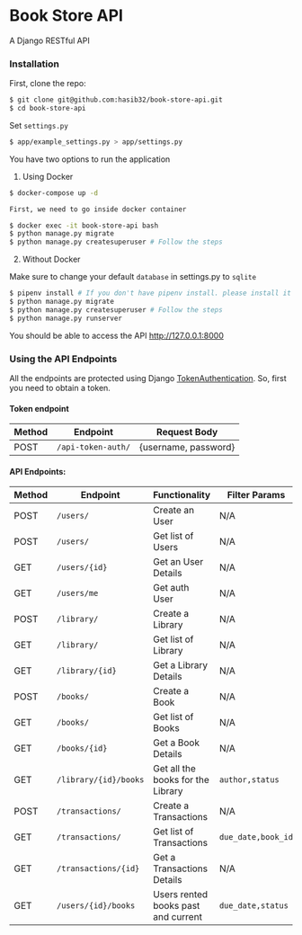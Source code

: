 # Book Store API
A Django RESTful API
### Installation
First, clone the repo:
```bash
$ git clone git@github.com:hasib32/book-store-api.git
$ cd book-store-api
```
Set `settings.py`
```bash
$ app/example_settings.py > app/settings.py
```

You have two options to run the application
1. Using Docker
```bash
$ docker-compose up -d
```
```bash
First, we need to go inside docker container

$ docker exec -it book-store-api bash
$ python manage.py migrate
$ python manage.py createsuperuser # Follow the steps
```
2. Without Docker

Make sure to change your default `database` in settings.py to `sqlite`
```bash
$ pipenv install # If you don't have pipenv install. please install it first.
$ python manage.py migrate
$ python manage.py createsuperuser # Follow the steps
$ python manage.py runserver
```
You should be able to access the API http://127.0.0.1:8000
### Using the API Endpoints
All the endpoints are protected using Django [TokenAuthentication](https://www.django-rest-framework.org/api-guide/authentication/#tokenauthentication).
So, first you need to obtain a token.

#### Token endpoint
Method | Endpoint | Request Body
--- | --- | ---
POST | `/api-token-auth/` | {username, password}

#### API Endpoints:
Method | Endpoint | Functionality | Filter Params | Ordering
--- | --- | --- | --- | ---
POST | `/users/` | Create an User| N/A | N/A
POST | `/users/` | Get list of Users | N/A | N/A
GET | `/users/{id}` | Get an User Details | N/A | N/A
GET | `/users/me` | Get auth User | N/A | N/A
POST | `/library/` | Create a Library | N/A | N/A
GET | `/library/` | Get list of Library | N/A | N/A
GET | `/library/{id}` | Get a Library Details | N/A | N/A
POST | `/books/` | Create a Book | N/A | N/A
GET | `/books/` | Get list of Books  | N/A | N/A
GET | `/books/{id}` | Get a Book Details  | N/A | N/A
GET | `/library/{id}/books` | Get all the books for the Library  | `author,status` | `title,author`
POST | `/transactions/` | Create a Transactions | N/A | N/A
GET | `/transactions/` | Get list of Transactions | `due_date,book_id` | `due_date`
GET | `/transactions/{id}` | Get a Transactions Details | N/A | N/A
GET | `/users/{id}/books` | Users rented books past and current | `due_date,status` | `due_date`
